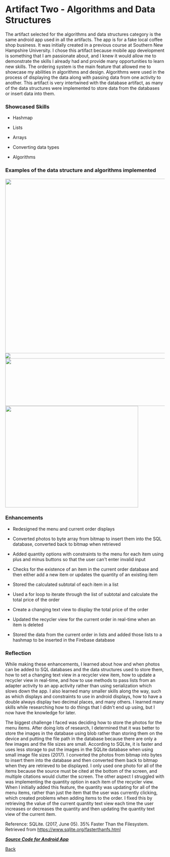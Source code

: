 # Artifact Two - Algorithms and Data Structures 

The artifact selected for the algorithms and data structures category is the same android app used in all the artifacts. The app is for a fake local coffee shop business. It was initially created in a previous course at Southern New Hampshire University. I chose this artifact because mobile app development is something that I am passionate about, and I knew it would allow me to demonstrate the skills I already had and provide many opportunities to learn new skills. The ordering system is the main feature that allowed me to showcase my abilities in algorithms and design. Algorithms were used in the process of displaying the data along with passing data from one activity to another. This artifact is very intertwined with the database artifact, as many of the data structures were implemented to store data from the databases or insert data into them. 

### Showcased Skills

- Hashmap

- Lists

- Arrays

- Converting data types 

- Algorithms

### Examples of the data structure and algorithms implemented

<img src="https://clarissaworrell.github.io/Order%20Model.png" height="550" width="600">

<img src="https://clarissaworrell.github.io/Byte%20array%20and%20Bitmap.png">

<img src="https://clarissaworrell.github.io/Order%20item%20lists.png" height="150" width="680">

<img src="https://clarissaworrell.github.io/Display%20total.png" height="320" width="420">


### Enhancements 

- Redesigned the menu and current order displays

- Converted photos to byte array from bitmap to insert them into the SQL database, converted back to bitmap when retrieved

- Added quantity options with constraints to the menu for each item using plus and minus buttons so that the user can't enter invalid input

- Checks for the existence of an item in the current order database and then either add a new item or updates the quantity of an existing item

- Stored the calculated subtotal of each item in a list

- Used a for loop to iterate through the list of subtotal and calculate the total price of the order

- Create a changing text view to display the total price of the order

- Updated the recycler view for the current order in real-time when an item is deleted

- Stored the data from the current order in lists and added those lists to a hashmap to be inserted in the Firebase database 

### Reflection

While making these enhancements, I learned about how and when photos can be added to SQL databases and the data structures used to store them, how to set a changing text view in a recycler view item, how to update a recycler view in real-time, and how to use methods to pass lists from an adapter activity to an app activity rather than using serialization which slows down the app. I also learned many smaller skills along the way, such as which displays and constraints to use in android displays, how to have a double always display two decimal places, and many others. I learned many skills while researching how to do things that I didn't end up using, but I now have the knowledge for later. 

The biggest challenge I faced was deciding how to store the photos for the menu items. After doing lots of research, I determined that it was better to store the images in the database using blob rather than storing them on the device and putting the file path in the database because there are only a few images and the file sizes are small. According to SQLite, it is faster and uses less storage to put the images in the SQLite database when using small image file sizes (2017). I converted the photos from bitmap into bytes to insert them into the database and then converted them back to bitmap when they are retrieved to be displayed. I only used one photo for all of the items because the source must be cited at the bottom of the screen, and multiple citations would clutter the screen. The other aspect I struggled with was implementing the quantity option in each item of the recycler view. When I initially added this feature, the quantity was updating for all of the menu items, rather than just the item that the user was currently clicking, which created problems when adding items to the order. I fixed this by retrieving the value of the current quantity text view each time the user increases or decreases the quantity and then updating the quantity text view of the current item.

Reference: SQLite. (2017, June 05). 35% Faster Than the Filesystem. Retrieved from https://www.sqlite.org/fasterthanfs.html

[***Source Code for Android App***](https://clarissaworrell.github.io/ArtifactThree)

[Back](https://clarissaworrell.github.io/)
